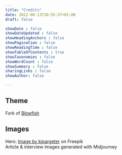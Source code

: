 ```yaml
---
title: "Credits"
date: 2022-06-13T20:55:37+01:00
draft: false

showDate : false
showDateUpdated : false
showHeadingAnchors : false
showPagination : false
showReadingTime : false
showTableOfContents : true
showTaxonomies : false 
showWordCount : false
showSummary : false
sharingLinks : false
showAuthor: false

---
```


## Theme 

Fork of <a href="https://github.com/nunocoracao/blowfish">Blowfish</a> 

## Images 

Hero: <a href="https://www.freepik.com/free-photo/abstract-geometric-wavy-folds-background_27040125.htm#page=2&query=calm%20futuristic&position=46&from_view=search&track=ais">Image by kjpargeter</a> on Freepik
<br/>
Article & interview images generated with Midjourney